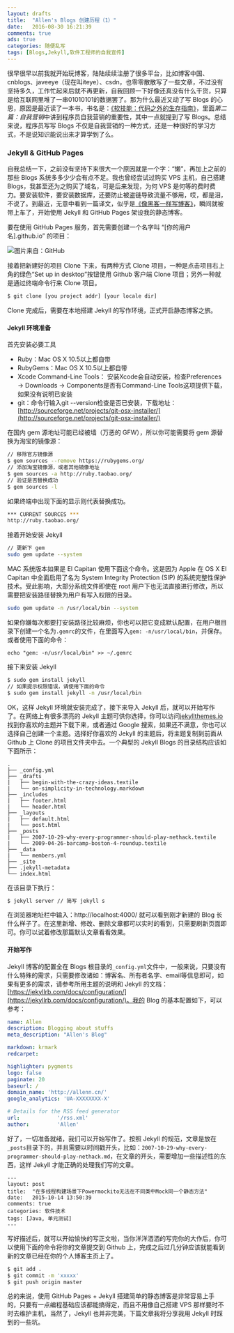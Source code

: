 ```yaml
---
layout: drafts
title:  "Allen's Blogs 创建历程（1）"
date:   2016-08-30 16:21:39
comments: true
ads: true
categories: 随便乱写
tags: [Blogs,Jekyll,软件工程师的自我宣传]
---
```


很早很早以前我就开始玩博客，陆陆续续注册了很多平台，比如博客中国、cnblogs、javeeye（现在叫iteye）、csdn，也零零散散写了一些文章，不过没有坚持多久，工作忙起来后就不再更新，自我回顾一下好像还真没有什么干货，只算是给互联网里堆了一串01010101的数据罢了。那为什么最近又动了写 Blogs 的心思，原因是最近读了一本书，书名是：[《软技能：代码之外的生存指南》](http://product.china-pub.com/4971248)，里面*第二篇：自我营销*中讲到程序员自我营销的重要性，其中一点就提到了写 Blogs。总结来说，程序员写写 Blogs 不仅是自我营销的一种方式，还是一种很好的学习方式，不是说知识能说出来才算学到了么。

<!-- more -->

### Jekyll & GitHub Pages
自我总结一下，之前没有坚持下来很大一个原因就是一个字：“懒”，再加上之前的那些 Blogs 系统多多少少会有点不足。我也曾经尝试过购买 VPS 主机，自己搭建 Blogs，我甚至还为之购买了域名，可是后来发现，为何 VPS 是何等的费时费力。要安装软件，要安装数据库，还要防止被盗链导致流量不够用，哎，都是泪，不说了。到最近，无意中看到一篇译文，似乎是[《像黑客一样写博客》](http://tom.preston-werner.com/2008/11/17/blogging-like-a-hacker.html)，瞬间就被带上车了，开始使用 Jekyll 和 GitHub Pages 架设我的静态博客。

要在使用 GitHub Pages 服务，首先需要创建一个名字叫 “[你的用户名].github.io” 的项目：

![图片来自：GitHub](/assets/images/make-mine-blogs-1/uset-repo@2x.png)

接着把新建好的项目 Clone 下来，有两种方式 Clone 项目，一种是点击项目右上角的绿色“Set up in desktop”按钮使用 Github 客户端 Clone 项目；另外一种就是通过终端命令行来 Clone 项目。

```sh
$ git clone [you project addr] [your locale dir]
```

Clone 完成后，需要在本地搭建 Jekyll 的写作环境，正式开启静态博客之旅。

#### Jekyll 环境准备
首先安装必要工具

- Ruby：Mac OS X 10.5以上都自带
- RubyGems：Mac OS X 10.5以上都自带
- Xcode Command-Line Tools： 安装Xcode会自动安装，检查Preferences → Downloads → Components是否有Command-Line Tools这项提供下载，如果没有说明已安装
- git：命令行输入git --version检查是否已安装，下载地址：[http://sourceforge.net/projects/git-osx-installer/](http://sourceforge.net/projects/git-osx-installer/)

在国内 gem 源地址可能已经被墙（万恶的 GFW），所以你可能需要将 gem 源替换为淘宝的镜像源：

```sh
// 移除官方镜像源
$ gem sources --remove https://rubygems.org/
// 添加淘宝镜像源，或者其他镜像地址
$ gem sources -a http://ruby.taobao.org/
// 验证是否替换成功
$ gem sources -l
```

如果终端中出现下面的显示则代表替换成功。

```sh
*** CURRENT SOURCES ***
http://ruby.taobao.org/
```

接着开始安装 Jekyll

```sh
// 更新下 gem
sudo gem update --system
```
MAC 系统版本如果是 El Capitan 使用下面这个命令。这是因为 Apple 在 OS X El Capitan 中全面启用了名为 System Integrity Protection (SIP) 的系统完整性保护技术。受此影响，大部分系统文件即使在 root 用户下也无法直接进行修改，所以需要把安装路径替换为用户有写入权限的目录。

```sh
sudo gem update -n /usr/local/bin --system
```

如果你嫌每次都要打安装路径比较麻烦，你也可以把它变成默认配置，在用户根目录下创建一个名为`.gemrc`的文件，在里面写入`gem: -n/usr/local/bin`，并保存。或者使用下面的命令：

```
echo "gem: -n/usr/local/bin" >> ~/.gemrc
```

接下来安装 Jekyll

```sh
$ sudo gem install jekyll
// 如果提示权限错误，请使用下面的命令
$ sudo gem install jekyll -n /usr/local/bin
```

OK，这样 Jekyll 环境就安装完成了，接下来导入 Jekyll 后，就可以开始写作了。在网络上有很多漂亮的 Jekyll 主题可供你选择，你可以访问[jekyllthemes.io](http://jekyllthemes.io/)找到你喜欢的主题并下载下来，或者通过 Google 搜索，如果还不满意，你也可以选择自己创建一个主题。选择好你喜欢的 Jekyll 的主题后，将主题复制到前面从 Github 上 Clone 的项目文件夹中去。一个典型的 Jekyll Blogs 的目录结构应该如下面所示：

```
.
├── _config.yml
├── _drafts
|   ├── begin-with-the-crazy-ideas.textile
|   └── on-simplicity-in-technology.markdown
├── _includes
|   ├── footer.html
|   └── header.html
├── _layouts
|   ├── default.html
|   └── post.html
├── _posts
|   ├── 2007-10-29-why-every-programmer-should-play-nethack.textile
|   └── 2009-04-26-barcamp-boston-4-roundup.textile
├── _data
|   └── members.yml
├── _site
├── .jekyll-metadata
└── index.html
```

在该目录下执行：

```sh
$ jekyll server // 简写 jekyll s
```

在浏览器地址栏中输入：http://localhost:4000/ 就可以看到刚才新建的 Blog 长什么样子了。在这里新增、修改、删除文章都可以实时的看到，只需要刷新页面即可。你可以试着修改那篇默认文章看看效果。

#### 开始写作
Jekyll 博客的配置全在 Blogs 根目录的`_config.yml`文件中，一般来说，只要没有什么特殊的需求，只需要修改诸如：博客名、所有者名字、email等信息即可，如果有更多的需求，请参考所用主题的说明和 Jekyll 的文档：[https://jekyllrb.com/docs/configuration/](https://jekyllrb.com/docs/configuration/)。我的 Blog 的基本配置如下，可以参考：

```yml
name: Allen
description: Blogging about stuffs
meta_description: "Allen's Blog"

markdown: krmark
redcarpet:

highlighter: pygments
logo: false
paginate: 20
baseurl: /
domain_name: 'http://allenn.cn/'
google_analytics: 'UA-XXXXXXXX-X'

# Details for the RSS feed generator
url:            '/rss.xml'
author:         'Allen'
```

好了，一切准备就绪，我们可以开始写作了。按照 Jekyll 的规范，文章是放在`_posts`目录下的，并且需要以时间戳开头，比如：`2007-10-29-why-every-programmer-should-play-nethack.md`，在文章的开头，需要增加一些描述性的东西，这样 Jekyll 才能正确的处理我们写的文章。

```
---
layout: post
title:  "在多线程构建场景下Powermockito无法在不同类中Mock同一个静态方法"
date:   2015-10-14 13:50:39
comments: true
categories: 软件技术
tags: [Java, 单元测试]
---
```

写好描述后，就可以开始愉快的写正文啦，当你洋洋洒洒的写完你的大作后，你可以使用下面的命令将你的文章提交到 Github 上，完成之后过几分钟应该就能看到新的文章已经在你的个人博客主页上了。

```sh
$ git add .
$ git commit -m 'xxxxx'
$ git push origin master
```

总的来说，使用 GitHub Pages + Jekyll 搭建简单的静态博客是非常容易上手的，只要有一点编程基础应该都能搞得定，而且不用像自己搭建 VPS 那样要时不时去维护主机，当然了，Jekyll 也并非完美，下篇文章我将分享我用 Jekyll 时踩到的一些坑。
